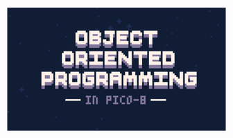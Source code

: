 <p align="center">
  <img src="https://github.com/kevinthompson/object-oriented-pico-8/blob/main/assets/title.png?raw=true" />
</p>
